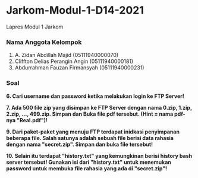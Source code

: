 # Jarkom-Modul-1-D14-2021
Lapres Modul 1 Jarkom

### Nama Anggota Kelompok
1. A. Zidan Abdillah Majid (05111940000070)
2. Cliffton Delias Perangin Angin (05111940000181)
3. Abdurrahman Fauzan Firmansyah (05111940000231)

### Soal

**6. Cari username dan password ketika melakukan login ke FTP Server!**

**7. Ada 500 file zip yang disimpan ke FTP Server dengan nama 0.zip, 1.zip, 2.zip, ..., 499.zip. Simpan dan Buka file pdf tersebut. (Hint = nama pdf-nya "Real.pdf")!**

**9. Dari paket-paket yang menuju FTP terdapat inidkasi penyimpanan beberapa file. Salah satunya adalah sebuah file berisi data rahasia dengan nama "secret.zip". Simpan dan buka file tersebut!**

**10. Selain itu terdapat "history.txt" yang kemungkinan berisi history bash server tersebut! Gunakan isi dari "history.txt" untuk menemukan password untuk membuka file rahasia yang ada di "secret.zip"!**
